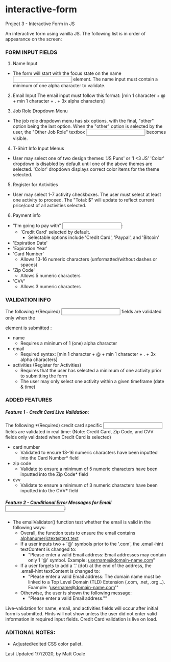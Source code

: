 # interactive-form
Project 3 - Interactive Form in JS

An interactive form using vanilla JS. The following list is in order of appearance on the screen:

### FORM INPUT FIELDS
1. Name Input
- The form will start with the focus state on the name <input> element.
The name input must contain a minimum of one alpha character to validate.

2. Email Input
The email input must follow this format: [min 1 character + @ + min 1 character + . + 3x alpha characters]

3. Job Role Dropdown Menu
- The job role dropdown menu has six options, with the final, "other" option being the last option.
When the "other" option is selected by the user, the "Other Job Role" textbox <input> becomes visible.

4. T-Shirt Info Input Menus
- User may select one of two design themes: 'JS Puns' or 'I <3 JS'
'Color' dropdown is disabled by default until one of the above themes are selected.
'Color' dropdown displays correct color items for the theme selected.

5. Register for Activities
- User may select 1-7 activity checkboxes. The user must select at least one activity to proceed.
The "Total: $" will update to reflect current price/cost of all activities selected.

6. Payment info
- "I'm going to pay with" <input>:
    - 'Credit Card' selected by default.
        - Selectable options include 'Credit Card', 'Paypal', and 'Bitcoin'
- 'Expiration Date'
- 'Expiration Year'
- 'Card Number'
    - Allows 13-16 numeric characters (unformatted/without dashes or spaces)
- 'Zip Code'
    - Allows 5 numeric characters
- 'CVV'
    - Allows 3 numeric characters

### VALIDATION INFO
The following *(Required) <input> fields are validated only when the <form> element is submitted :
- name
  - Requires a mininum of 1 (one) alpha character
- email
  - Required syntax: [min 1 character + @ + min 1 character + . + 3x alpha characters]
- activities (Register for Activities)
  - Requires that the user has selected a minimum of one activity prior to submitting the form
  - The user may only select one activity within a given timeframe (date & time)

### ADDED FEATURES

##### Feature 1 - Credit Card Live Validation:

The following *(Required) credit card specific <input> fields are validated in real time:
(Note: Credit Card, Zip Code, and CVV fields only validated when Credit Card is selected)
- card number
  - Validated to ensure 13-16 numeric characters have been inputted into the Card Number* field
- zip code
  - Validate to ensure a minimum of 5 numeric characters have been inputted into the Zip Code* field
- cvv
  - Validate to ensure a minimum of 3 numeric characters have been inputted into the CVV* field

##### Feature 2 - Conditional Error Messages for Email <input>:
- The emailValidator() function test whether the email is valid in the following ways:
  - Overall, the function tests to ensure the email contains alphanumerictext@text.text
  - If a user inputs two + '@' symbols prior to the '.com', the .email-hint textContent is changed to:
    - "Please enter a valid Email address:  Email addresses may contain only 1 '@' symbol. Example: username@domain-name.com"
  - If a user forgets to add a '.' (dot) at the end of the address, the .email-hint textContent is changed to:
    - "Please enter a valid Email address: The domain name must be linked to a Top Level Domain (TLD) Extension (.com, .net, .org...). Example: 'username@domain-name.com'"
  - Otherwise, the user is shown the following message:
    - "Please enter a valid Email address.""


Live-validation for name, email, and activities fields will occur after initial form is submitted. Hints will not show unless the user did not enter valid information in required input fields. Credit Card validation is live on load.

### ADITIONAL NOTES:
- Adjusted/edited CSS color pallet.


Last Updated 1/7/2020, by Matt Coale

